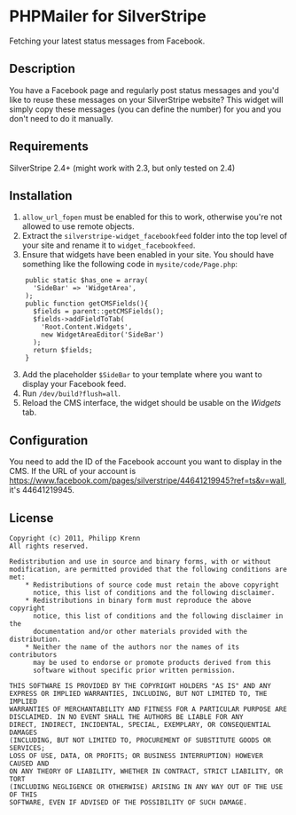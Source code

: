# PHPMailer for SilverStripe
Fetching your latest status messages from Facebook.


## Description
You have a Facebook page and regularly post status messages and you'd like to reuse these messages on your SilverStripe website? This widget will simply copy these messages (you can define the number) for you and you don't need to do it manually.


## Requirements
SilverStripe 2.4+ (might work with 2.3, but only tested on 2.4)


## Installation
1. ``allow_url_fopen`` must be enabled for this to work, otherwise you're not allowed to use remote objects. 
2. Extract the ``silverstripe-widget_facebookfeed`` folder into the top level of your site and rename it to ``widget_facebookfeed``.
3. Ensure that widgets have been enabled in your site. You should have something like the following code in ``mysite/code/Page.php``:
<!-- -->
        public static $has_one = array(
          'SideBar' => 'WidgetArea',
        );
        public function getCMSFields(){
          $fields = parent::getCMSFields();
          $fields->addFieldToTab(
            'Root.Content.Widgets',
            new WidgetAreaEditor('SideBar')
          );
          return $fields;
        }
<!-- -->
3. Add the placeholder ``$SideBar`` to your template where you want to display your Facebook feed.
4. Run ``/dev/build?flush=all``.
5. Reload the CMS interface, the widget should be usable on the *Widgets* tab.


## Configuration
You need to add the ID of the Facebook account you want to display in the CMS. If the URL of your account is https://www.facebook.com/pages/silverstripe/44641219945?ref=ts&v=wall, it's 44641219945.



## License
    Copyright (c) 2011, Philipp Krenn
    All rights reserved.
   
    Redistribution and use in source and binary forms, with or without
    modification, are permitted provided that the following conditions are met:
        * Redistributions of source code must retain the above copyright
          notice, this list of conditions and the following disclaimer.
        * Redistributions in binary form must reproduce the above copyright
          notice, this list of conditions and the following disclaimer in the
          documentation and/or other materials provided with the distribution.
        * Neither the name of the authors nor the names of its contributors
          may be used to endorse or promote products derived from this
          software without specific prior written permission.

    THIS SOFTWARE IS PROVIDED BY THE COPYRIGHT HOLDERS "AS IS" AND ANY
    EXPRESS OR IMPLIED WARRANTIES, INCLUDING, BUT NOT LIMITED TO, THE IMPLIED
    WARRANTIES OF MERCHANTABILITY AND FITNESS FOR A PARTICULAR PURPOSE ARE
    DISCLAIMED. IN NO EVENT SHALL THE AUTHORS BE LIABLE FOR ANY
    DIRECT, INDIRECT, INCIDENTAL, SPECIAL, EXEMPLARY, OR CONSEQUENTIAL DAMAGES
    (INCLUDING, BUT NOT LIMITED TO, PROCUREMENT OF SUBSTITUTE GOODS OR SERVICES;
    LOSS OF USE, DATA, OR PROFITS; OR BUSINESS INTERRUPTION) HOWEVER CAUSED AND
    ON ANY THEORY OF LIABILITY, WHETHER IN CONTRACT, STRICT LIABILITY, OR TORT
    (INCLUDING NEGLIGENCE OR OTHERWISE) ARISING IN ANY WAY OUT OF THE USE OF THIS
    SOFTWARE, EVEN IF ADVISED OF THE POSSIBILITY OF SUCH DAMAGE.